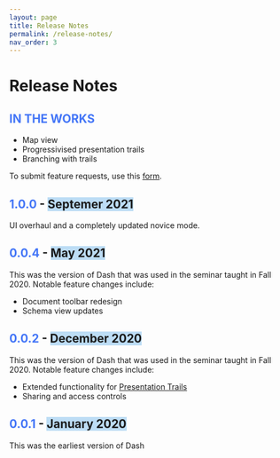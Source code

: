 ```yaml
---
layout: page
title: Release Notes
permalink: /release-notes/
nav_order: 3
---
```

# Release Notes
## <span style="color:#4476f7">**IN THE WORKS**</span>
- Map view
- Progressivised presentation trails
- Branching with trails

To submit feature requests, use this [form](https://forms.gle/yjPYSGzqb2CmqPo47).
## <span style="color:#4476f7">**1.0.0**</span> - <span style="background:#bdddf5">Septemer 2021</span>
UI overhaul and a completely updated novice mode. 

## <span style="color:#4476f7">**0.0.4**</span> - <span style="background:#bdddf5">May 2021</span>
This was the version of Dash that was used in the seminar taught in Fall 2020. Notable feature changes include:
- Document toolbar redesign
- Schema view updates

## <span style="color:#4476f7">**0.0.2**</span> - <span style="background:#bdddf5">December 2020</span>
This was the version of Dash that was used in the seminar taught in Fall 2020. Notable feature changes include:
- Extended functionality for [Presentation Trails](../features/presTrails)
- Sharing and access controls

## <span style="color:#4476f7">**0.0.1**</span> - <span style="background:#bdddf5">January 2020</span>
This was the earliest version of Dash